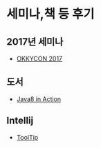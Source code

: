 
세미나,책 등 후기
================================

2017년 세미나
------
- [OKKYCON 2017](https://github.com/lsy09/Review/tree/master/OKKYCON-2017)


도서
------
- [Java8 in Action](https://github.com/lsy09/Review/tree/master/Java8-in-Action)



Intellij
------
- [ToolTip](https://github.com/lsy09/Review/tree/master/Intellij)
